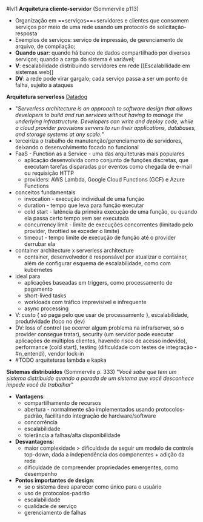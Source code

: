 #lvl1
**Arquitetura cliente-servidor** (Sommervile p113)
* Organização em ==serviços==+servidores e clientes que consomem serviços por meio de uma rede usando um protocolo de solicitação-resposta
* Exemplos de serviços: serviço de impressão, de gerenciamento de arquivo, de compilação;
* **Quando usar**: quando há banco de dados compartilhado por diversos serviços; quando a carga do sistema é variável;
* **V**: escalabilidade distribuindo servidores em rede [[Escalabilidade em sistemas web]]
* **DV**: a rede pode virar gargalo; cada serviço passa a ser um ponto de falha, sujeito a ataques

**Arquitetura serverless** [Datadog](https://www.datadoghq.com/knowledge-center/serverless-architecture/)
* "*Serverless architecture is an approach to software design that allows developers to build and run services without having to manage the underlying infrastructure. Developers can write and deploy code, while a cloud provider provisions servers to run their applications, databases, and storage systems at any scale.*"
* terceiriza o trabalho de manutenção/gerenciamento de servidores, deixando o desenvolvimento focado no funcional
* FaaS - Function as a Service - uma das arquiteturas mais populares
	* aplicação desenvolvida como conjunto de funções discretas, que executam tarefas disparadas por eventos como chegada de e-mail ou requisição HTTP
	* providers: AWS Lambda, Google Cloud Functions (GCF) e Azure Functions
* conceitos fundamentais
	* invocation - execução individual de uma função
	* duration - tempo que leva para função executar
	* cold start - latência da primeira execução de uma função, ou quando ela passa certo tempo sem ser executada
	* concurrency limit - limite de execuções concorrentes (limitado pelo provider, throttled se exceder o limite)
	* timeout - tempo limite de execução de função até o provider derrubar ela
* container architecture x serverless architecture
	* container, desenvolvedor é responsável por atualizar o container, além de configurar esquema de escalabilidade, como com kubernetes
* ideal para
	* aplicações baseadas em triggers, como processamento de pagamento
	* short-lived tasks
	* workloads com tráfico imprevisível e infrequente
	* async processing
* V: custo { só paga pelo que usar de processamento }, escalabilidade, produtividade (foco no dev) 
* DV: loss of control (se ocorrer algum problema na infra/server, só o provider consegue tratar), security (um servidor pode executar aplicações de múltiplos clientes, havendo risco de acesso indevido), performance (cold start), testing (dificuldade com testes de integração - #n_entendi), vendor lock-in
* #TODO arquiteturas lambda e kapka


**Sistemas distribuídos** (Sommervile p. 333)
"*Você sabe que tem um sistema distribuído quando a parada de um sistema que você desconhece impede você de trabalhar*"
* **Vantagens**:
	* compartilhamento de recursos
	* abertura - normalmente são implementados usando protocolos-padrão, facilitando integração de hardware/software
	* concorrência
	* escalabilidade
	* tolerância a falhas/alta disponibilidade
* **Desvantagens**:
	* maior complexidade > dificuldade de seguir um modelo de controle top-down, dada a independência dos componentes + adição da rede
	* dificuldade de compreender propriedades emergentes, como desempenho
* **Pontos importantes de design**:
	* se o sistema deve aparecer como único para o usuário
	* uso de protocolos-padrão
	* escalabilidade
	* qualidade de serviço
	* gerenciamento de falhas